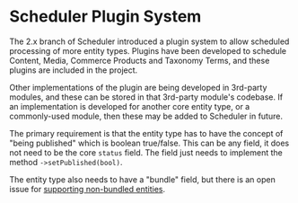 # Scheduler Plugin System

The 2.x branch of Scheduler introduced a plugin system to allow scheduled processing of more entity types. Plugins have been developed to schedule Content, Media, Commerce Products and Taxonomy Terms, and these plugins are included in the project.

Other implementations of the plugin are being developed in 3rd-party modules, and these can be stored in that 3rd-party module's codebase. If an implementation is developed for another core entity type, or a commonly-used module, then these may be added to Scheduler in future.

The primary requirement is that the entity type has to have the concept of "being published" which is boolean true/false. This can be any field, it does not need to be the core `status` field. The field just needs to implement the method `->setPublished(bool)`.

The entity type also needs to have a "bundle" field, but there is an open issue for [supporting non-bundled entities](https://www.drupal.org/project/scheduler/issues/3355087).
